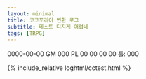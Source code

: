 ```yaml
---
layout: minimal
title: 코코포리아 변환 로그
subtitle: 테스트 디지게 어렵네
tags: [TRPG]
---
```


0000-00-00
GM 000
PL 00 00 00 00
룰: 000

{% include_relative loghtml/cctest.html %}
